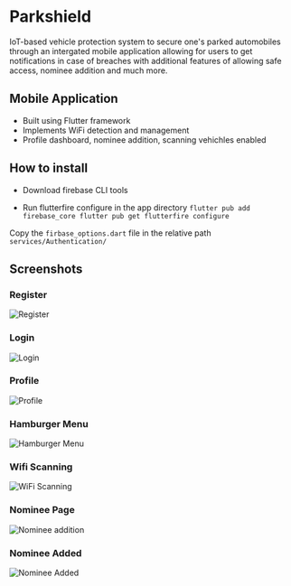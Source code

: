 # Parkshield

IoT-based vehicle protection system to secure one's parked automobiles through an intergated mobile application allowing for users to get notifications in case of breaches with additional features of allowing safe access, nominee addition and much more.
 
## Mobile Application

- Built using Flutter framework
- Implements WiFi detection and management
- Profile dashboard, nominee addition, scanning vehichles enabled

## How to install

- Download firebase CLI tools

- Run flutterfire configure in the app directory
`
flutter pub add firebase_core
flutter pub get
flutterfire configure
`

Copy the  `firbase_options.dart` file in the relative path `services/Authentication/`


## Screenshots

### Register
![Register](https://user-images.githubusercontent.com/74127653/153259682-6edd8013-cbc4-4007-9781-ca37d904805a.jpg)

### Login
![Login](https://user-images.githubusercontent.com/74127653/153259670-68202dfd-9b6c-4870-a110-defa341ec187.jpg)

### Profile
![Profile](https://user-images.githubusercontent.com/74127653/153259677-5476920b-3ce8-4287-af0a-0873afe3f38a.jpg)

### Hamburger Menu
![Hamburger Menu](https://user-images.githubusercontent.com/74127653/153259666-bdbc8ec1-ca8b-4f2b-95a7-700c6f78fec9.jpg)

### Wifi Scanning
![WiFi Scanning](https://user-images.githubusercontent.com/74127653/153259657-097ed06c-31d8-4dc1-a3aa-64c02a092654.jpg)

### Nominee Page
![Nominee addition](https://user-images.githubusercontent.com/74127653/153259673-5450f6d4-4bfa-4b61-a002-7adb6cb3f449.jpg)

### Nominee Added
![Nominee Added](https://user-images.githubusercontent.com/74127653/153259672-2107a350-2650-4e44-b8e6-97d5dc111bf2.jpg)

